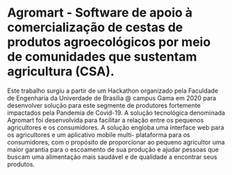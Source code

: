 # Agromart - Software de apoio à comercialização de cestas de produtos agroecológicos por meio de comunidades que sustentam agricultura (CSA).  
Este trabalho surgiu a partir de um Hackathon organizado pela Faculdade de Engenharia da Univerdade de Brasilia @ campus Gama em 2020 para desenvolver solução para este segmente de produtores fortemente impactados pela Pandemia de Covid-19.
A solução tecnológica denominada Agromart foi desenvolvida para facilitar a relação entre os pequenos agricultores e os consumidores. 
A solução engloba uma interface web para os agricultores e um aplicativo mobile multi- plataforma para os consumidores, com o propósito de proporcionar ao pequeno agricultor uma maior garantia para o escoamento de sua produção e ajudar pessoas que buscam uma alimentação mais saudável e de qualidade a encontrar seus produtos.

